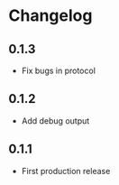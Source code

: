 # Changelog

## 0.1.3
* Fix bugs in protocol

## 0.1.2
* Add debug output

## 0.1.1
* First production release
